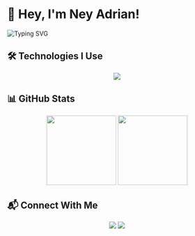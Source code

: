 # 👋 Hey, I'm Ney Adrian!  

<img src="https://readme-typing-svg.demolab.com?font=Fira+Code&size=25&duration=3000&pause=1000&color=00F7FF&center=true&vCenter=true&width=435&lines=Software+Engineering+Student;Always+Learning+New+Skills" alt="Typing SVG" />

## 🛠️ Technologies I Use  
<div align="center">
  <img src="https://skillicons.dev/icons?i=java,spring,c,react,github,git,figma,photoshop" /><br>
</div>  

## 📊 GitHub Stats  
<div align="center">
  <img height="160em" src="https://github-readme-stats.vercel.app/api?username=NeyAdrian&show_icons=true&theme=radical&count_private=true" />
  <img height="160em" src="https://github-readme-streak-stats.herokuapp.com/?user=NeyAdrian&theme=radical" />
</div>

## 📬 Connect With Me  
<p align="center">
  <a href="mailto:neyadrian2018@gmail.com"><img src="https://img.shields.io/badge/Gmail-D14836?style=for-the-badge&logo=gmail&logoColor=white"/></a>
  <a href="https://www.linkedin.com/in/ney-adrian-casimiro-oliveira-567b902bb/"><img src="https://img.shields.io/badge/LinkedIn-0077B5?style=for-the-badge&logo=linkedin&logoColor=white"/></a>
</p>
